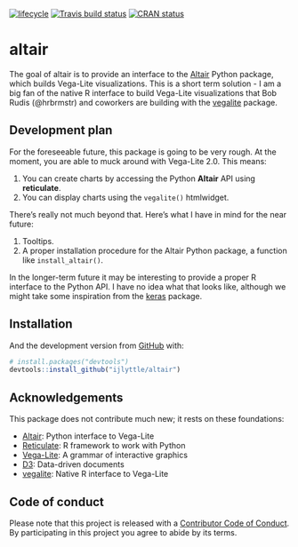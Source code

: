 
<!-- README.md is generated from README.Rmd. Please edit that file -->

[![lifecycle](https://img.shields.io/badge/lifecycle-experimental-orange.svg)](https://www.tidyverse.org/lifecycle/#experimental)
[![Travis build
status](https://travis-ci.org/ijlyttle/altair.svg?branch=master)](https://travis-ci.org/ijlyttle/altair)
[![CRAN
status](https://www.r-pkg.org/badges/version/altair)](https://cran.r-project.org/package=altair)

# altair

The goal of altair is to provide an interface to the
[Altair](https://altair-viz.github.io) Python package, which builds
Vega-Lite visualizations. This is a short term solution - I am a big fan
of the native R interface to build Vega-Lite visualizations that Bob
Rudis (@hrbrmstr) and coworkers are building with the
[vegalite](https://vega.github.io/vega-lite) package.

## Development plan

For the foreseeable future, this package is going to be very rough. At
the moment, you are able to muck around with Vega-Lite 2.0. This means:

1.  You can create charts by accessing the Python **Altair** API using
    **reticulate**.
2.  You can display charts using the `vegalite()` htmlwidget.

There’s really not much beyond that. Here’s what I have in mind for the
near future:

1.  Tooltips.
2.  A proper installation procedure for the Altair Python package, a
    function like `install_altair()`.

In the longer-term future it may be interesting to provide a proper R
interface to the Python API. I have no idea what that looks like,
although we might take some inspiration from the
[keras](https://keras.rstudio.com/) package.

## Installation

And the development version from [GitHub](https://github.com/) with:

``` r
# install.packages("devtools")
devtools::install_github("ijlyttle/altair")
```

## Acknowledgements

This package does not contribute much new; it rests on these
foundations:

  - [Altair](https://altair-viz.github.io): Python interface to
    Vega-Lite
  - [Reticulate](https://rstudio.github.io/reticulate): R framework to
    work with Python
  - [Vega-Lite](https://vega.github.io/vega-lite): A grammar of
    interactive graphics
  - [D3](https://d3js.org): Data-driven documents
  - [vegalite](https://github.com/hrbrmstr/vegalite): Native R interface
    to Vega-Lite

## Code of conduct

Please note that this project is released with a [Contributor Code of
Conduct](CODE_OF_CONDUCT.md). By participating in this project you agree
to abide by its terms.

